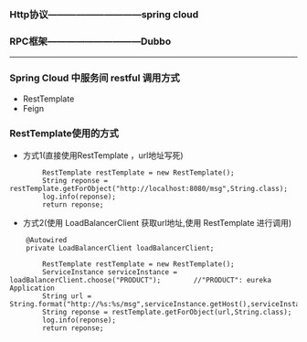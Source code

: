 ### Http协议——————————spring cloud

### RPC框架——————————Dubbo

---

### Spring Cloud 中服务间 restful 调用方式

* RestTemplate
* Feign

### RestTemplate使用的方式

* 方式1\(直接使用RestTemplate ，url地址写死\)

```
        RestTemplate restTemplate = new RestTemplate();
        String reponse = restTemplate.getForObject("http://localhost:8080/msg",String.class);
        log.info(reponse);
        return reponse;
```

* 方式2\(使用 LoadBalancerClient 获取url地址,使用 RestTemplate 进行调用\)

```
    @Autowired
    private LoadBalancerClient loadBalancerClient;
```

```
        RestTemplate restTemplate = new RestTemplate();
        ServiceInstance serviceInstance = loadBalancerClient.choose("PRODUCT");        //"PRODUCT": eureka Application
        String url = String.format("http://%s:%s/msg",serviceInstance.getHost(),serviceInstance.getPort());
        String reponse = restTemplate.getForObject(url,String.class);
        log.info(reponse);
        return reponse;
```



